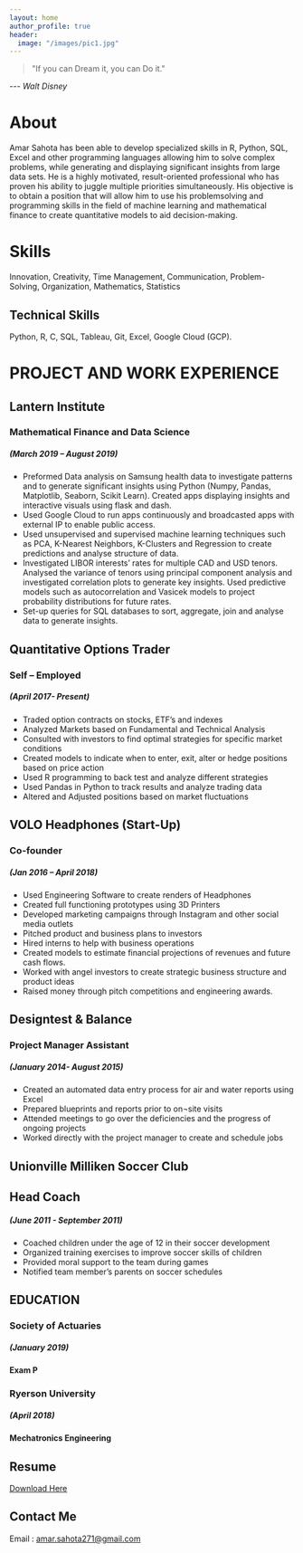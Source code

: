 ```yaml
---
layout: home
author_profile: true
header: 
  image: "/images/pic1.jpg"
---
```


> "If you can Dream it, you can Do it."

---<cite> Walt Disney </cite>

# About

Amar Sahota has been able to develop specialized skills in R, Python, SQL, Excel and other programming languages allowing him to solve complex problems, while generating and displaying significant insights from large data sets. He is a highly motivated, result-oriented professional who has proven his ability to juggle multiple priorities simultaneously. His objective is to obtain a position that will allow him to use his problemsolving and programming skills in the field of machine learning and mathematical finance to create quantitative models to aid decision-making.  

# Skills 


Innovation, Creativity, Time Management,  Communication,  Problem-Solving,  Organization,  Mathematics,  Statistics

## Technical Skills 

Python,  R, C, SQL, Tableau,  Git,  Excel,  Google Cloud (GCP).

 

# PROJECT AND WORK EXPERIENCE 

## Lantern Institute 


### Mathematical Finance and Data Science                                                             
##### (March 2019 – August 2019)

* Preformed Data analysis on  Samsung health data to investigate patterns and to generate significant insights using Python (Numpy, Pandas, Matplotlib, Seaborn, Scikit Learn). Created apps displaying insights and interactive visuals using flask and dash. 
* Used Google Cloud to run apps continuously and broadcasted apps with external IP to enable public access.  
* Used unsupervised and supervised machine learning techniques such as PCA, K-Nearest Neighbors, K-Clusters and Regression to create predictions and analyse structure of data.  
* Investigated LIBOR interests’ rates for multiple CAD and USD tenors. Analysed the variance of tenors using principal component analysis and  investigated correlation plots to generate key insights. Used predictive models such as autocorrelation and Vasicek models to project probability distributions for future rates. 
* Set-up queries for SQL databases to sort, aggregate, join and analyse data to generate insights. 

## Quantitative Options Trader	

### Self – Employed 	      						                                                   
##### (April 2017- Present)

* Traded option contracts on stocks, ETF’s and indexes
* Analyzed Markets based on Fundamental and Technical Analysis 
* Consulted with investors to find optimal strategies for specific market conditions 
* Created models to indicate when to enter, exit, alter or hedge positions based on price action
* Used R programming to back test and analyze different strategies 
* Used Pandas in Python to track results and analyze trading data
* Altered and Adjusted positions based on market fluctuations

## VOLO Headphones (Start-Up)

### Co-founder                                                                                        
##### (Jan 2016 – April 2018)

* Used Engineering Software to create renders of Headphones 
* Created full functioning prototypes using 3D Printers 
* Developed marketing campaigns through Instagram and other social media outlets
* Pitched product and business plans to investors
* Hired interns to help with business operations
* Created models to estimate financial projections of revenues and future cash flows. 
* Worked with angel investors to create strategic business structure and product ideas 
* Raised money through pitch competitions and engineering awards. 

## Designtest & Balance      

### Project Manager Assistant 								                                      
##### (January 2014- August 2015)

* Created an automated data entry process for air and water reports using Excel 
* Prepared blueprints and reports prior to on¬site visits
* Attended meetings to go over the deficiencies and the progress of ongoing projects
* Worked directly with the project manager to create and schedule jobs


## Unionville Milliken Soccer Club

## Head Coach 								         		                                    
##### (June 2011 - September 2011)

* Coached children under the age of 12 in their soccer development 
* Organized training exercises to improve soccer skills of children 
* Provided moral support to the team during games 
* Notified team member’s parents on soccer schedules

## EDUCATION

### Society of Actuaries                                                                        			
##### (January 2019)
#### Exam P 

### Ryerson University                                                                                        
##### (April 2018)
#### Mechatronics Engineering 



## Resume 

[Download Here](https://github.com/amarsahota/projects/blob/master/Resume/Amar%20Sahota%20Resume%20.pdf)

## Contact Me 
Email : amar.sahota271@gmail.com



